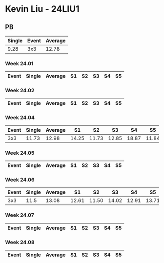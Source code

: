 # Kevin Liu - 24LIU1

## PB
|Single|Event|Average|
|----|----|----|
|9.28|3x3|12.78|
### Week 24.01
|Event|Single|Average|S1|S2|S3|S4|S5|
|-----|-------|------|--|--|--|--|--|
### Week 24.02
|Event|Single|Average|S1|S2|S3|S4|S5|
|-----|-------|------|--|--|--|--|--|
### Week 24.04
|Event|Single|Average|S1|S2|S3|S4|S5|
|-----|-------|------|--|--|--|--|--|
|3x3|11.73|12.98|14.25|11.73|12.85|18.87|11.84|
### Week 24.05
|Event|Single|Average|S1|S2|S3|S4|S5|
|-----|-------|------|--|--|--|--|--|
### Week 24.06
|Event|Single|Average|S1|S2|S3|S4|S5|
|-----|-------|------|--|--|--|--|--|
|3x3|11.5|13.08|12.61|11.50|14.02|12.91|13.71|
### Week 24.07
|Event|Single|Average|S1|S2|S3|S4|S5|
|-----|-------|------|--|--|--|--|--|
### Week 24.08
|Event|Single|Average|S1|S2|S3|S4|S5|
|-----|-------|------|--|--|--|--|--|
